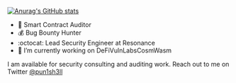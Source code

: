 
[![Anurag's GitHub stats](https://github-readme-stats.vercel.app/api?username=punishell)](https://github.com/anuraghazra/github-readme-stats)

- :scroll: Smart Contract Auditor
- :moneybag: Bug Bounty Hunter
- :octocat: Lead Security Engineer at Resonance
- :milky_way: I’m currently working on DeFiVulnLabsCosmWasm


I am available for security consulting and auditing work. Reach out to me on Twitter [@pun1sh3ll](https://twitter.com/pun1sh3ll)

